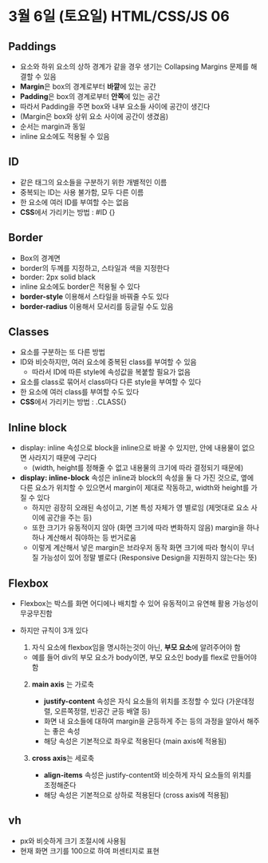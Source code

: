 # 3월 6일 (토요일) HTML/CSS/JS 06

## Paddings

- 요소와 하위 요소의 상하 경계가 같을 경우 생기는 Collapsing Margins 문제를 해결할 수 있음
- **Margin**은 box의 경계로부터 **바깥**에 있는 공간
- **Padding**은 box의 경계로부터 **안쪽**에 있는 공간
- 따라서 Padding을 주면 box와 내부 요소들 사이에 공간이 생긴다
- (Margin은 box와 상위 요소 사이에 공간이 생겼음)
- 순서는 margin과 동일
- inline 요소에도 적용될 수 있음

## ID

- 같은 태그의 요소들을 구분하기 위한 개별적인 이름
- 중복되는 ID는 사용 불가함, 모두 다른 이름
- 한 요소에 여러 ID를 부여할 수는 없음
- **CSS**에서 가리키는 방법 : #ID {}

## Border

- Box의 경계면
- border의 두께를 지정하고, 스타일과 색을 지정한다
- border: 2px solid black
- inline 요소에도 border은 적용될 수 있다
- **border-style** 이용해서 스타일을 바꿔줄 수도 있다
- **border-radius** 이용해서 모서리를 둥글릴 수도 있음

## Classes

- 요소를 구분하는 또 다른 방법
- ID와 비슷하지만, 여러 요소에 중복된 class를 부여할 수 있음
  - 따라서 ID에 따른 style에 속성값을 복붙할 필요가 없음
- 요소를 class로 묶어서 class마다 다른 style을 부여할 수 있다
- 한 요소에 여러 class를 부여할 수도 있다
- **CSS**에서 가리키는 방법 : .CLASS{}

## Inline block

- display: inline 속성으로 block을 inline으로 바꿀 수 있지만, 안에 내용물이 없으면 사라지기 때문에 구리다
  - (width, height를 정해줄 수 없고 내용물의 크기에 따라 결정되기 때문에)
- **display: inline-block** 속성은 inline과 block의 속성을 둘 다 가진 것으로, 옆에 다른 요소가 위치할 수 있으면서 margin이 제대로 작동하고, width와 height를 가질 수 있다
  - 하지만 굉장히 오래된 속성이고, 기본 특성 자체가 영 별로임 (제멋대로 요소 사이에 공간을 주는 등)
  - 또한 크기가 유동적이지 않아 (화면 크기에 따라 변화하지 않음) margin을 하나하나 계산해서 줘야하는 등 번거로움
  - 이렇게 계산해서 넣은 margin은 브라우저 동작 화면 크기에 따라 형식이 무너질 가능성이 있어 정말 별로다 (Responsive Design을 지원하지 않는다는 뜻)

## Flexbox

- Flexbox는 박스를 화면 어디에나 배치할 수 있어 유동적이고 유연해 활용 가능성이 무궁무진함
- 하지만 규칙이 3개 있다

  1. 자식 요소에 flexbox임을 명시하는것이 아닌, **부모 요소**에 알려주어야 함

  - 예를 들어 div의 부모 요소가 body이면, 부모 요소인 body를 flex로 만들어야 함

  2. **main axis** 는 가로축

     - **justify-content** 속성은 자식 요소들의 위치를 조정할 수 있다 (가운데정렬, 오른쪽정렬, 빈공간 균등 배열 등)
     - 화면 내 요소들에 대하여 margin을 균등하게 주는 등의 과정을 알아서 해주는 좋은 속성
     - 해당 속성은 기본적으로 좌우로 적용된다 (main axis에 적용됨)

  3. **cross axis**는 세로축
     - **align-items** 속성은 justify-content와 비슷하게 자식 요소들의 위치를 조정해준다
     - 해당 속성은 기본적으로 상하로 적용된다 (cross axis에 적용됨)

## vh

- px와 비슷하게 크기 조절시에 사용됨
- 현재 화면 크기를 100으로 하여 퍼센티지로 표현
